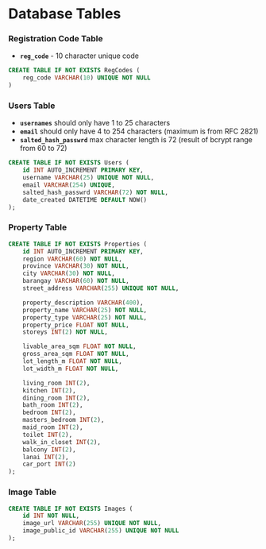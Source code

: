 # Database Tables

### Registration Code Table

- **`reg_code`** - 10 character unique code

```sql
CREATE TABLE IF NOT EXISTS RegCodes (
    reg_code VARCHAR(10) UNIQUE NOT NULL
)
```

### Users Table

- **`usernames`** should only have 1 to 25 characters
- **`email`** should only have 4 to 254 characters (maximum is from RFC 2821)
- **`salted_hash_passwrd`** max character length is 72 (result of bcrypt range from 60 to 72)

```sql
CREATE TABLE IF NOT EXISTS Users (
    id INT AUTO_INCREMENT PRIMARY KEY,
    username VARCHAR(25) UNIQUE NOT NULL,
    email VARCHAR(254) UNIQUE,
    salted_hash_passwrd VARCHAR(72) NOT NULL,
    date_created DATETIME DEFAULT NOW()
);
```

### Property Table

```sql
CREATE TABLE IF NOT EXISTS Properties (
    id INT AUTO_INCREMENT PRIMARY KEY,
    region VARCHAR(60) NOT NULL,
    province VARCHAR(30) NOT NULL,
    city VARCHAR(30) NOT NULL,
    barangay VARCHAR(60) NOT NULL,
    street_address VARCHAR(255) UNIQUE NOT NULL,

    property_description VARCHAR(400),
    property_name VARCHAR(25) NOT NULL,
    property_type VARCHAR(25) NOT NULL,
    property_price FLOAT NOT NULL,
    storeys INT(2) NOT NULL,

    livable_area_sqm FLOAT NOT NULL,
    gross_area_sqm FLOAT NOT NULL,
    lot_length_m FLOAT NOT NULL,
    lot_width_m FLOAT NOT NULL,

    living_room INT(2),
    kitchen INT(2),
    dining_room INT(2),
    bath_room INT(2),
    bedroom INT(2),
    masters_bedroom INT(2),
    maid_room INT(2),
    toilet INT(2),
    walk_in_closet INT(2),
    balcony INT(2),
    lanai INT(2),
    car_port INT(2)
);
```

### Image Table

```sql
CREATE TABLE IF NOT EXISTS Images (
    id INT NOT NULL,
    image_url VARCHAR(255) UNIQUE NOT NULL,
    image_public_id VARCHAR(255) UNIQUE NOT NULL
);
```